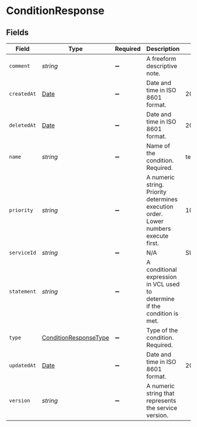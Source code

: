 # ConditionResponse


## Fields

| Field                                                                                         | Type                                                                                          | Required                                                                                      | Description                                                                                   | Example                                                                                       |
| --------------------------------------------------------------------------------------------- | --------------------------------------------------------------------------------------------- | --------------------------------------------------------------------------------------------- | --------------------------------------------------------------------------------------------- | --------------------------------------------------------------------------------------------- |
| `comment`                                                                                     | *string*                                                                                      | :heavy_minus_sign:                                                                            | A freeform descriptive note.                                                                  |                                                                                               |
| `createdAt`                                                                                   | [Date](https://developer.mozilla.org/en-US/docs/Web/JavaScript/Reference/Global_Objects/Date) | :heavy_minus_sign:                                                                            | Date and time in ISO 8601 format.                                                             | 2020-04-09T18:14:30Z                                                                          |
| `deletedAt`                                                                                   | [Date](https://developer.mozilla.org/en-US/docs/Web/JavaScript/Reference/Global_Objects/Date) | :heavy_minus_sign:                                                                            | Date and time in ISO 8601 format.                                                             | 2020-04-09T18:14:30Z                                                                          |
| `name`                                                                                        | *string*                                                                                      | :heavy_minus_sign:                                                                            | Name of the condition. Required.                                                              | test-condition                                                                                |
| `priority`                                                                                    | *string*                                                                                      | :heavy_minus_sign:                                                                            | A numeric string. Priority determines execution order. Lower numbers execute first.           | 10                                                                                            |
| `serviceId`                                                                                   | *string*                                                                                      | :heavy_minus_sign:                                                                            | N/A                                                                                           | SU1Z0isxPaozGVKXdv0eY                                                                         |
| `statement`                                                                                   | *string*                                                                                      | :heavy_minus_sign:                                                                            | A conditional expression in VCL used to determine if the condition is met.                    |                                                                                               |
| `type`                                                                                        | [ConditionResponseType](../../models/shared/conditionresponsetype.md)                         | :heavy_minus_sign:                                                                            | Type of the condition. Required.                                                              |                                                                                               |
| `updatedAt`                                                                                   | [Date](https://developer.mozilla.org/en-US/docs/Web/JavaScript/Reference/Global_Objects/Date) | :heavy_minus_sign:                                                                            | Date and time in ISO 8601 format.                                                             | 2020-04-09T18:14:30Z                                                                          |
| `version`                                                                                     | *string*                                                                                      | :heavy_minus_sign:                                                                            | A numeric string that represents the service version.                                         |                                                                                               |